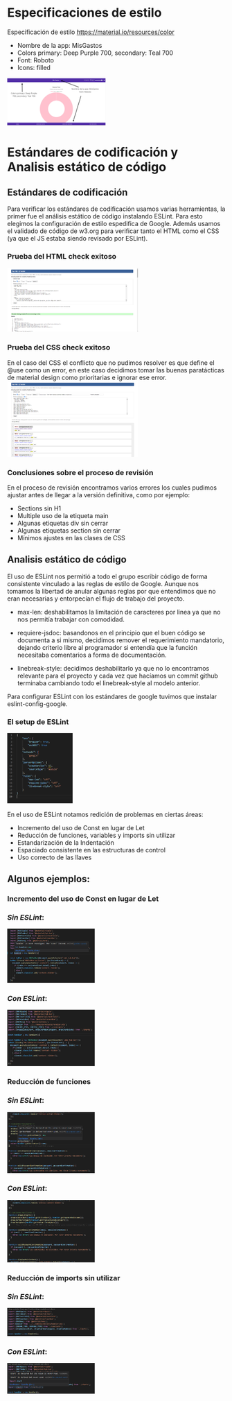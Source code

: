 # Especificaciones de estilo 

Especificación de estilo
https://material.io/resources/color 

- Nombre de la app: MisGastos
- Colors primary: Deep Purple 700, secondary: Teal 700
- Font: Roboto
- Icons: filled

<img width="45%" alt="Prueba de estilo" src="../assets/estiloPrueba.jpg">


# Estándares de codificación y Analisis estático de código

## Estándares de codificación
Para verificar los estándares de codificación usamos varias herramientas, la primer fue el análisis estático de código instalando ESLint.
Para esto elegimos la configuración de estilo espedifica de Google.
Además usamos el validado de código de w3.org para verificar tanto el HTML como el CSS (ya que el JS estaba siendo revisado por ESLint).

### Prueba del HTML check exitoso
<img width="60%" alt="Prueba check HTML exitosa]" src="../assets/HTMLSucc.png">


### Prueba del CSS check exitoso
En el caso del CSS el conflicto que no pudimos resolver es que define el @use como un error, en este caso decidimos tomar las buenas paratácticas de material design como prioritarias e ignorar ese error.
<img width="60%" alt="Prueba check CSS exitosa" src="../assets/CSSSucc.png">

### Conclusiones sobre el proceso de revisión
En el proceso de revisión encontramos varios errores los cuales pudimos ajustar antes de llegar a la versión definitiva, como por ejemplo:
- Sections sin H1 
- Multiple uso de la etiqueta main
- Algunas etiquetas div sin cerrar
- Algunas etiquetas section sin cerrar 
- Mínimos ajustes en las clases de CSS

## Analisis estático de código
El uso de ESLint nos permitió a todo el grupo escribir código de forma consistente vinculado a las reglas de estilo de Google.
Aunque nos tomamos la libertad de anular algunas reglas por que entendimos que no eran necesarias y entorpecían el flujo de trabajo del proyecto.

- max-len: deshabilitamos la limitación de caracteres por linea ya que no nos permitía trabajar con comodidad.

- requiere-jsdoc: basandonos en el principio que el buen código se documenta a si mismo, decidimos remover el requerimiento mandatorio, dejando criterio libre al programador si entendía que la función necesitaba comentarios a forma de documentación.

- linebreak-style: decidimos deshabilitarlo ya que no lo encontramos relevante para el proyecto y cada vez que hacíamos un commit github terminaba cambiando todo el linebreak-style al modelo anterior.

Para configurar ESLint con los estándares de google tuvimos que instalar eslint-config-google.

### El setup de ESLint 
<img width="30%" alt="Setup EsLint" src="../assets/LintSetup.png">

En el uso de ESLint notamos redición de problemas en ciertas áreas:
- Incremento del uso de Const en lugar de Let
- Reducción de funciones, variables y imports sin utilizar
- Estandarización de la Indentación
- Espaciado consistente en las estructuras de control
- Uso correcto de las llaves

## Algunos ejemplos:
### Incremento del uso de Const en lugar de Let
### _Sin ESLint_:
<img width="40%" alt="Setup EsLint" src="../assets/lint/sinLintConst.png">

### _Con ESLint_:
<img width="40%" alt="Setup EsLint" src="../assets/lint/conLintConst.png">


### Reducción de funciones

### _Sin ESLint_:

<img width="40%" alt="Setup EsLint" src="../assets/lint/sinLintFunciones.png">

### _Con ESLint_:

<img width="40%" alt="Setup EsLint" src="../assets/lint/conLintFunciones.png">

### Reducción de imports sin utilizar

### _Sin ESLint_:
<img width="40%" alt="Setup EsLint" src="../assets/lint/importSinLint.png">

### _Con ESLint_:

<img width="40%" alt="Setup EsLint" src="../assets/lint/importConLint.png">